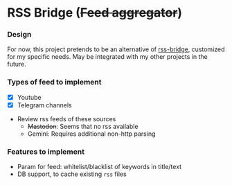 
# RSS Bridge (~~Feed aggregator~~)

### Design
For now, this project pretends to be an alternative of [rss-bridge](https://github.com/RSS-Bridge/rss-bridge),
customized for my specific needs.
May be integrated with my other projects in the future.

### Types of feed to implement
- [x] Youtube
- [x] Telegram channels
- Review rss feeds of these sources
  - ~~Mastodon~~: Seems that no rss available
  - Gemini: Requires additional non-http parsing

### Features to implement
- Param for feed: whitelist/blacklist of keywords in title/text
- DB support, to cache existing `rss` files
